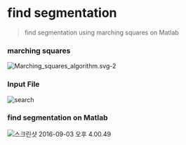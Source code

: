 # find segmentation

 > find segmentation using marching squares on Matlab


 ### marching squares

 ![Marching_squares_algorithm.svg-2](http://i.imgur.com/8YRhRbZ.png)

 ### Input File

 ![search](http://i.imgur.com/OFQGFFv.jpg)

 ### find segmentation on Matlab

 ![스크린샷 2016-09-03 오후 4.00.49](http://i.imgur.com/jnPk6Ue.png)
  
